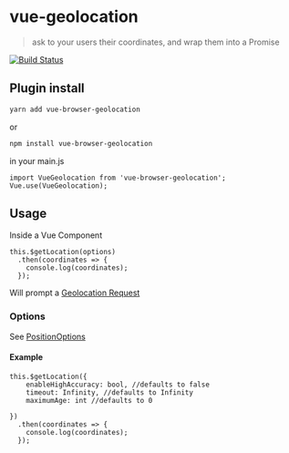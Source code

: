 # vue-geolocation

> ask to your users their coordinates, and wrap them into a Promise

[![Build Status](https://travis-ci.org/scaccogatto/vue-geolocation.svg?branch=master)](https://travis-ci.org/scaccogatto/vue-geolocation)

## Plugin install
```sh
yarn add vue-browser-geolocation
````
or
```sh
npm install vue-browser-geolocation
````

in  your main.js
```
import VueGeolocation from 'vue-browser-geolocation';
Vue.use(VueGeolocation);
```

## Usage
Inside a Vue Component
```
this.$getLocation(options)
  .then(coordinates => {
    console.log(coordinates);
  });
```
Will prompt a [Geolocation Request](https://developer.mozilla.org/en-US/docs/Web/API/Geolocation/Using_geolocation)

### Options
See [PositionOptions](https://developer.mozilla.org/en-US/docs/Web/API/PositionOptions)

#### Example
```
this.$getLocation({
	enableHighAccuracy: bool, //defaults to false
	timeout: Infinity, //defaults to Infinity
	maximumAge: int //defaults to 0
	
})
  .then(coordinates => {
    console.log(coordinates);
  });
```
